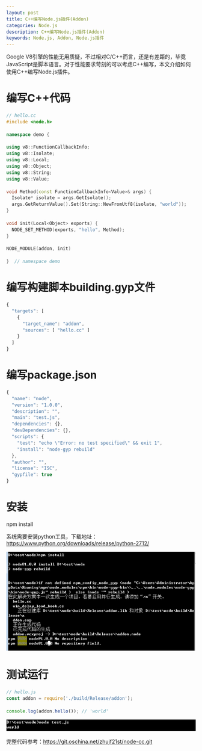 ```yaml
---
layout: post
title: C++编写Node.js插件(Addon)
categories: Node.js
description: C++编写Node.js插件(Addon)
keywords: Node.js, Addon, Node.js插件
---
```


Google V8引擎的性能无用质疑，不过相对C/C++而言，还是有差距的，毕竟JavaScript是脚本语言。对于性能要求苛刻的可以考虑C++编写，本文介绍如何使用C++编写Node.js插件。

# 编写C++代码

```cpp
// hello.cc
#include <node.h>

namespace demo {

using v8::FunctionCallbackInfo;
using v8::Isolate;
using v8::Local;
using v8::Object;
using v8::String;
using v8::Value;

void Method(const FunctionCallbackInfo<Value>& args) {
  Isolate* isolate = args.GetIsolate();
  args.GetReturnValue().Set(String::NewFromUtf8(isolate, "world"));
}

void init(Local<Object> exports) {
  NODE_SET_METHOD(exports, "hello", Method);
}

NODE_MODULE(addon, init)

}  // namespace demo
```

# 编写构建脚本building.gyp文件

```javascript
{
  "targets": [
    {
      "target_name": "addon",
      "sources": [ "hello.cc" ]
    }
  ]
}
```

# 编写package.json

```javascript
{
  "name": "node",
  "version": "1.0.0",
  "description": "",
  "main": "test.js",
  "dependencies": {},
  "devDependencies": {},
  "scripts": {
    "test": "echo \"Error: no test specified\" && exit 1",
    "install": "node-gyp rebuild"
  },
  "author": "",
  "license": "ISC",
  "gypfile": true
}
```

# 安装

npm install

系统需要安装python工具，下载地址：https://www.python.org/downloads/release/python-2712/

![](/images/posts/node-addon/1.png)

# 测试运行

```javascript
// hello.js
const addon = require('./build/Release/addon');

console.log(addon.hello()); // 'world'
```

![](/images/posts/node-addon/2.png)

完整代码参考：https://git.oschina.net/zhujf21st/node-cc.git